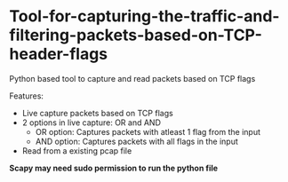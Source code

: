 # Tool-for-capturing-the-traffic-and-filtering-packets-based-on-TCP-header-flags
Python based tool to capture and read packets based on TCP flags

Features:
- Live capture packets based on TCP flags
- 2 options in live capture: OR and AND
  - OR option: Captures packets with atleast 1 flag from the input
  - AND option: Captures packets with all flags in the input
- Read from a existing pcap file


__Scapy may need sudo permission to run the python file__
